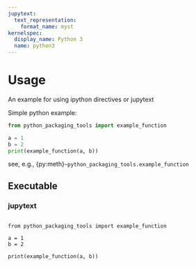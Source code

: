 ```yaml
---
jupytext:
  text_representation:
    format_name: myst
kernelspec:
  display_name: Python 3
  name: python3
---
```


# Usage

An example for using ipython directives or jupytext

Simple python example:

```python
from python_packaging_tools import example_function

a = 1
b = 2
print(example_function(a, b))
```

<!-- prettier-ignore-start -->
see, e.g., {py:meth}`~python_packaging_tools.example_function`
<!-- prettier-ignore-end -->

## Executable

### jupytext

```{code-cell} ipython3

from python_packaging_tools import example_function

a = 1
b = 2
```

```{code-cell} ipython3
print(example_function(a, b))
```

<!-- ### ipython directive -->

<!-- ipython example... -->

<!-- ```{eval-rst} -->
<!-- .. ipython:: python -->

<!--     from python_packaging_tools import example_function -->

<!--     a = 1 -->
<!--     b = 2 -->
<!--     print(example_function(a, b)) -->
<!-- ``` -->

